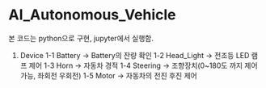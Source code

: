 # AI_Autonomous_Vehicle

본 코드는 python으로 구현, jupyter에서 실행함.

1. Device
    1-1 Battery -> Battery의 잔량 확인
    1-2 Head_Light -> 전조등 LED 램프 제어
    1-3 Horn -> 자동차 경적
    1-4 Steering -> 조향장치(0~180도 까지 제어 가능, 좌회전 우회전)
    1-5 Motor -> 자동차의 전진 후진 제어  
